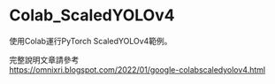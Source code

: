 # Colab_ScaledYOLOv4
使用Colab運行PyTorch ScaledYOLOv4範例。

完整說明文章請參考  
https://omnixri.blogspot.com/2022/01/google-colabscaledyolov4.html

